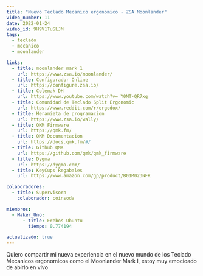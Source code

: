 ```yaml
---
title: "Nuevo Teclado Mecanico ergonomico - ZSA Moonlander"
video_number: 11
date: 2022-01-24
video_id: 9H9V1TuSLJM
tags:
  - teclado
  - mecanico
  - moonlander

links:
  - title: moonlander mark 1
    url: https://www.zsa.io/moonlander/
  - title: Configurador Online
    url: https://configure.zsa.io/
  - title: Colemak DH
    url: https://www.youtube.com/watch?v=_Y0MT-QR7xg
  - title: Comunidad de Teclado Split Ergonomic
    url: https://www.reddit.com/r/ergodox/
  - title: Heramieta de programacion
    url: https://www.zsa.io/wally/
  - title: QKM Firmware
    url: https://qmk.fm/
  - title: QKM Documentacion
    url: https://docs.qmk.fm/#/
  - title: Github QMK
    url: https://github.com/qmk/qmk_firmware
  - title: Dygma
    url: https://dygma.com/
  - title: KeyCups Regabales
    url: https://www.amazon.com/gp/product/B01M023NFK

colaboradores:
  - title: Supervisora
    colaborador: coinsoda

miembros:
  - Maker_Uno:
      - title: Erebos Ubuntu
        tiempo: 0.774194

actualizado: true
---
```


Quiero compartir mi nueva experiencia en el nuevo mundo de los Teclado Mecanicos ergonomicos como el Moonlander Mark I, estoy muy emocioado de abirlo en vivo
